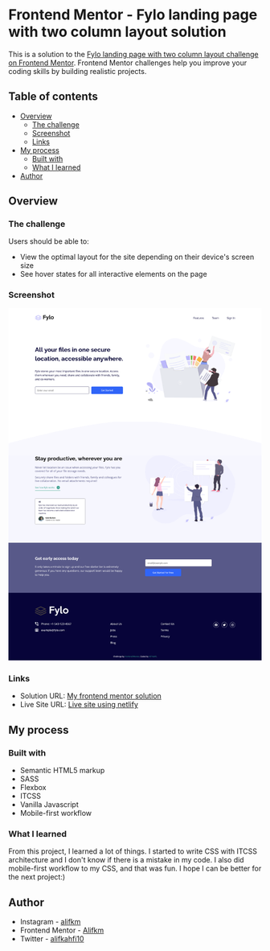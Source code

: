 # Frontend Mentor - Fylo landing page with two column layout solution

This is a solution to the [Fylo landing page with two column layout challenge on Frontend Mentor](https://www.frontendmentor.io/challenges/fylo-landing-page-with-two-column-layout-5ca5ef041e82137ec91a50f5). Frontend Mentor challenges help you improve your coding skills by building realistic projects. 

## Table of contents

- [Overview](#overview)
  - [The challenge](#the-challenge)
  - [Screenshot](#screenshot)
  - [Links](#links)
- [My process](#my-process)
  - [Built with](#built-with)
  - [What I learned](#what-i-learned)
- [Author](#author)

## Overview

### The challenge

Users should be able to:

- View the optimal layout for the site depending on their device's screen size
- See hover states for all interactive elements on the page

### Screenshot

![](./images/project%20screenshot.png)

### Links

- Solution URL: [My frontend mentor solution](https://www.frontendmentor.io/solutions/fylo-landing-page-with-html-sass-and-vanilla-javascript-L-iIGQMbeL)
- Live Site URL: [Live site using netlify](https://papaya-pika-f62cb0.netlify.app/)

## My process

### Built with

- Semantic HTML5 markup
- SASS
- Flexbox
- ITCSS 
- Vanilla Javascript  
- Mobile-first workflow

### What I learned

From this project, I learned a lot of things. I started to write CSS with ITCSS architecture and I don't know if there is a mistake in my code. I also did mobile-first workflow to my CSS, and that was fun. I hope I can be better for the next project:)

## Author

- Instagram - [alifkm](https://www.instagram.com/alifkm/)
- Frontend Mentor - [Alifkm](https://www.frontendmentor.io/profile/Alifkm)
- Twitter - [alifkahfi10](https://twitter.com/AlifKahfi10?t=nxZrhm9DfsdiNFUcbeGSZA&s=06)
